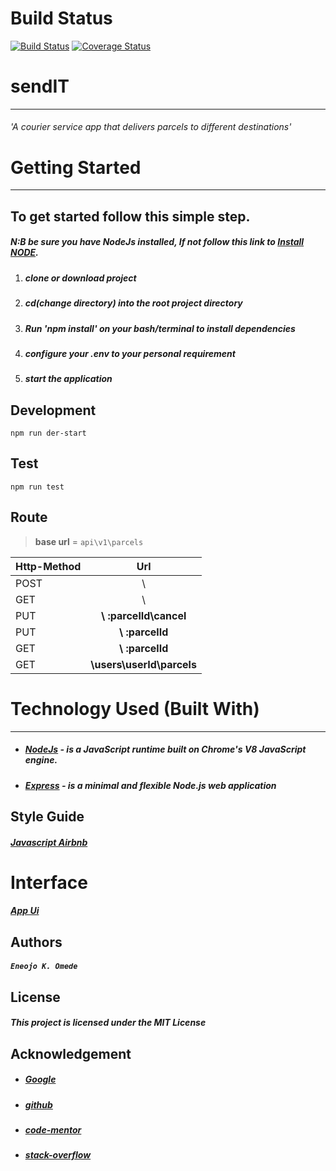 # Build Status

[![Build Status](https://travis-ci.org/omenkish/sendIT.svg?branch=feature%2Fendpoints)](https://travis-ci.org/omenkish/sendIT) [![Coverage Status](https://coveralls.io/repos/github/omenkish/sendIT/badge.svg?branch=feature%2Fendpoints)](https://coveralls.io/github/omenkish/sendIT) 

# sendIT
---
###### 'A courier service app that delivers parcels to different destinations'

# Getting Started
***
## To get started follow this simple step.
##### N:B be sure you have NodeJs installed, If not  follow this link to [Install NODE](https://nodejs.org/en/download/).

1. ##### clone or download project
2. ##### cd(change directory) into the root project directory
3. ##### Run 'npm install' on your bash/terminal to install dependencies
4. ##### configure your .env to your personal requirement
5. ##### start the application

## Development

```
npm run der-start
```
## Test
```
npm run test
```
## Route
>**base url** = `api\v1\parcels`

 Http-Method   | Url           |
 ------------- |:-----------------:| 
 POST          |   \  
 GET           |   \           
 PUT           | **\ :parcelId\cancel**
 PUT           | **\ :parcelId** 
 GET           | **\ :parcelId**    
|GET           | **\users\userId\parcels** 

# Technology Used (Built With)
___
* ##### [NodeJs](https://nodejs.org/en/download/)  - is a JavaScript runtime built on Chrome's V8 JavaScript engine.
* ##### [Express](https://expressjs.com/) - is a minimal and flexible Node.js web application 

## Style Guide
##### [Javascript Airbnb](https://github.com/airbnb/javascript)

# Interface

##### [App Ui](https://omenkish.github.io/sendIT/index)

##  Authors
##### `Eneojo K. Omede`

##  License
##### This project is licensed under the MIT License

## Acknowledgement
* ##### [Google](https://github.com/airbnb/javascript)
* ##### [github](https://guides.github.com/features/mastering-markdown/)
* ##### [code-mentor](https://codementor.io/)
* ##### [stack-overflow](https://stackoverflow.com/)
